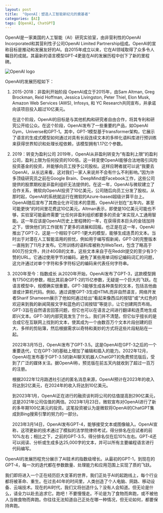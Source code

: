 ```yaml
---
layout: post
title:  "OpenAI：塑造人工智能新纪元的奠基者"
categories: [AI]
tags: [OpenAI, ChatGPT]
---
```


OpenAI是一家美国的人工智能（AI）研究实验室，由非营利性的OpenAI Incorporated和其营利性子公司OpenAI Limited Partnership组成。OpenAI的宣称目标是推动和发展友好的AI。自2015年成立以来，它在AI领域取得了众多令人瞩目的成就。其最新的语言模型GPT-4更是在AI的发展历程中创下了新的里程碑。


![OpenAI logo](https://i.ytimg.com/vi/TJbqLD3UV5Y/sddefault.jpg)


OpenAI的发展历程如下：
1. 2015-2018：非盈利开始阶段
OpenAI成立于2015年，由Sam Altman, Greg Brockman, Reid Hoffman, Jessica Livingston, Peter Thiel, Elon Musk, Amazon Web Services (AWS), Infosys, 和 YC Research共同宣布，并承诺向该项目投入超过10亿美元。

    在这个阶段，OpenAI的目标是与其他机构和研究者自由合作，将其专利和研究公开给公众。在这个阶段，OpenAI发布了一些重要的产品，如OpenAI Gym，Universe和GPT-1。其中，GPT-1模型基于transformer架构，它展示了语言的生成式模型如何通过对具有长段连续文本的多样化语料库进行预训练来获得世界知识和处理长程依赖，该模型拥有1.17亿个参数。

2. 2019：转变为盈利公司
2019年，OpenAI从非盈利转变为“有盈利上限”的盈利公司，盈利上限为任何投资的100倍。这一转变使OpenAI能够合法地吸引风险投资基金的投资，并能够向员工授予公司股权。这样应聘者就可以说“我要去OpenAI，从长远来看，这对我们一家人来说并不会有什么不利影响。”因为许多顶级研究员之前在Google Brain、DeepMind或Facebook工作，这些公司提供的股票期权是非盈利组织无法提供的。在这一年，OpenAI与微软建立了合作关系，微软向OpenAI投资了10亿美元，公司随后向员工分发了股权。从那时起，OpenAI的系统就运行在微软的Azure-based超级计算平台上。OpenAI随后宣布了其商业化许可技术的意图，OpenAI计划在“五年内，甚至可能更快”的时间里花费这10亿美元。Altman表示，即使是10亿美元可能也不够，实验室可能最终需要“比任何非盈利组织都要多的资金”来实现人工通用智能。这一年应该是OpenAI历史上里程碑的一年，在获得资本巨头的金钱加持之下，很快他们的工作就有了更多的进展和回报。也正是在这一年，OpenAI推出了GPT-2，这是一个相较于GPT-1更大的模型，能够生成连贯的文本。当时出于对潜在人工智能滥用的担忧，例如用于编写假新闻，GPT-2的完整版本一直拖到了11月才发布。它所训练的语料库被称为WebText，包含了略高于800万份文件，共计40GB的文本，这些文本来自于在Reddit提交的至少有3个赞的URL。它通过使用字节对编码，避免了某些用单词标记编码词汇的问题，这允许通过对单个字符和多字符标记的编码来代表任何字符串。


3. 2020年至今：指数成长
从2020年开始，OpenAI发布了GPT-3，这款模型拥有1750亿的参数，相比其前身GPT-2的15亿参数，无疑是一个巨大的飞跃。在语言模型中，规模确实很重要。GPT-3能够生成各种类型的文本，包括吉他曲谱或计算机代码。例如，通过调整GPT-3生成HTML而非自然语言，网络开发者Sharif Shameem展示了他如何通过给出“看起来像西瓜的按钮”或“大红色的欢迎来到我的新闻简报文字和蓝色的订阅按钮”等提示，让它创建网页布局。GPT-3旨在自然语言回答问题，但它也可以在语言之间进行翻译和连贯地生成即兴文本。GPT-3的内部究竟发生了什么，我们并不清楚。但它似乎擅长的是合成它在互联网上找到的文本，使其成为一个由数百万个文本片段创建的巨大、多样的剪贴簿，然后根据需求以奇特和美妙的方式将这些片段粘贴在一起。

    2022年3月15日，OpenAI发布了GPT-3.5。这是OpenAI在GPT-3之后的一个重要迭代，它在GPT-3的基础上增加了编辑和插入的能力。2022年12月，OpenAI在发布基于GPT-3.5的新AI聊天机器人ChatGPT的免费预览版后，受到了广泛的媒体关注。据OpenAI称，预览版在前五天内就收到了超过一百万的注册。

    根据2022年12月路透社引述的匿名消息来源，OpenAI预计在2023年的收入将达到2亿美元，在2024年的收入将达到10亿美元。

    到2023年1月，OpenAI正在进行的融资谈判将公司的估值提高到290亿美元，这是2021年公司估值的两倍。2023年1月23日，微软宣布对OpenAI进行了新的多年期100亿美元的投资。这笔投资被认为是微软将OpenAI的ChatGPT集成到Bing搜索引擎的努力的一部分。

    2023年3月14日，OpenAI发布GPT-4，能够接受文本或图像输入。OpenAI宣称，这项更新的技术通过了模拟的法学院律师考试，得分排名在应试者的前10%左右；相比之下，之前的GPT-3.5，得分排名仅在后10%左右。GPT-4还可以阅读、分析或生成多达25,000字的文本，并可以所有主要编程语言进行代码编写。

OpenAI的发展历程充分展示了AI技术的指数级增长。从最初的GPT-1，到现在的GPT-4，每一次的迭代都在参数数量、处理能力和应用范围上实现了质的飞跃。


我们即将进入一个正在经历巨大变革的世界，我们正处于AI的起跑线上，每个行业都将被革命、重生。在过去40年的时间里，人类创造了个人电脑、网路、移动设备、云端技术。现在的AI时代，我们又将创造什么？没有人会知道。但无论是什么，请全力以赴去追求它。跑吧！不要慢慢走。不论是为了食物而奔跑，或不被他人当做食物而奔跑。你往往无法知道自己正处在哪一种情况，但无论如何，都要保持奔跑。 
